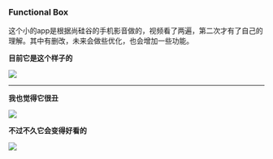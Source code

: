 ### Functional Box
这个小的app是根据尚硅谷的手机影音做的，视频看了两遍，第二次才有了自己的理解。其中有删改，未来会做些优化，也会增加一些功能。

**目前它是这个样子的**

![](https://images.cnblogs.com/cnblogs_com/dearnotes/1639494/t_2001301303502.PNG)

***

**我也觉得它很丑**

![](https://images.cnblogs.com/cnblogs_com/dearnotes/1639494/t_200130130406u=1896662133,3845373604&fm=26&gp=0.jpg)

**不过不久它会变得好看的**

![](https://images.cnblogs.com/cnblogs_com/dearnotes/1639494/t_200130130412u=3781637031,3333504652&fm=26&gp=0.jpg)


